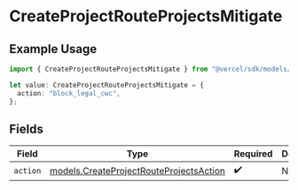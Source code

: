 # CreateProjectRouteProjectsMitigate

## Example Usage

```typescript
import { CreateProjectRouteProjectsMitigate } from "@vercel/sdk/models/createprojectop.js";

let value: CreateProjectRouteProjectsMitigate = {
  action: "block_legal_cwc",
};
```

## Fields

| Field                                                                                    | Type                                                                                     | Required                                                                                 | Description                                                                              |
| ---------------------------------------------------------------------------------------- | ---------------------------------------------------------------------------------------- | ---------------------------------------------------------------------------------------- | ---------------------------------------------------------------------------------------- |
| `action`                                                                                 | [models.CreateProjectRouteProjectsAction](../models/createprojectrouteprojectsaction.md) | :heavy_check_mark:                                                                       | N/A                                                                                      |